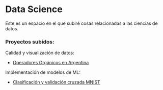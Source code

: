 # Data Science

Este es un espacio en el que subiré cosas relacionadas a las ciencias de datos.

### Proyectos subidos:

Calidad y visualización de datos:
- [Operadores Orgánicos en Argentina](proyectos/operadores_organicos_arg)

Implementación de modelos de ML:
- [Clasificación y validación cruzada MNIST](proyectos/mnist)
